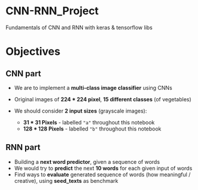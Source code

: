 # CNN-RNN_Project
Fundamentals of CNN and RNN with keras &amp; tensorflow libs

# Objectives

## CNN part
- We are to implement a **multi-class image classifier** using CNNs
- Original images of **224 \* 224 pixel**, **15 different classes** (of vegetables)

- We should consider **2 input sizes** (grayscale images):
  - **31 \* 31 Pixels** - labelled `"a"` throughout this notebook
  - **128 \* 128 Pixels** - labelled `"b"` throughout this notebook
  
## RNN part
- Building a __next word predictor__, given a sequence of words
- We would try to __predict__ the next __10 words__ for each given input of words
- Find ways to __evaluate__ generated sequence of words (how meaningful / creative), using __seed_texts__ as benchmark
